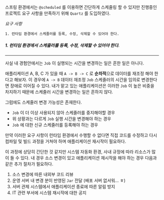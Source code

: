 스프링 환경에서는 `@scheduled` 를 이용하면 간단하게 스케줄링 할 수 있지만 진행중인 프로젝트 요구 사항을 만족하기 위해 `Quartz` 를 도입하였다.


*요구 사항*
```
1. 런타임 환경에서 스케줄러를 등록, 수정, 삭제할 수 있어야 한다.
```


##### 1. 런타임 환경에서 스케줄러를 등록, 수정, 삭제할 수 있어야 한다.
---
사실 내 경험안에서는 `Job` 이 실행되는 시간을 변경하는 일은 흔한 일은 아니다. 

애플리케이션  A, B, C 가 있을 때  `A -> B -> C` 로 **순차적**으로 데이터를 재조정 해야 한다고 해보자.
이 경우에 `A -> B`  데이터 재조정 `Job` 스케줄러의 시간을 임의로 변경한다면 장애로 이어질 수 있다. 내가 맡고 있는 애플리케이션은 이러한 `Job` 이 높은 비중을 차지하기 때문에 스케줄러 시간을 변경하는 일은 흔하지 않다.

그럼에도 스케줄러 변경 가능성은 존재한다.
- `Job` 이 더 이상 사용되지 않아 스케줄러를 중지해야할 경우
- 위 상황과는 다르게 `Job` 실행 시간을 변경해야 하는 경우
- `Job` 에 대한 신규 스케줄러를 등록해야 하는 경우

만약 이러한 요구 사항이 런타임 환경에서 수행할 수 없다면 
직접 코드를 수정하고 다시 컴파일 및 빌드 과정을 거쳐야 하며 애플리케이션 재시작이 필요하다. 

이 과정에 상당히 간단한 것 같지만 시스템 자동화 환경, 사내 규정에 따라 리소스가 많이 들 수 있다. 내 경우 소스 변경이 있고 애플리케이션 재시작을 해야 하는 경우 다음과 같은 추가 절차가 필요하다.

1. 소스 변경에 따른 내외부 코드 리뷰
2. 운영 서버 내 변경 분이 반영된 `Jar` 전달 (배포 서버 없서워... ㅎ)
3. 서버 관제 시스템에서 애플리케이션 종료에 따른 알림 방지
4. IT 관련 부서에 시스템 재시작에 대한 공지
